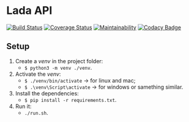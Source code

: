 # Lada API

[![Build Status](https://travis-ci.org/alexNeto/lada-api.svg?branch=master)](https://travis-ci.org/alexNeto/lada-api)
[![Coverage Status](https://coveralls.io/repos/github/alexNeto/lada-api/badge.svg?branch=master)](https://coveralls.io/github/alexNeto/lada-api?branch=master)
[![Maintainability](https://api.codeclimate.com/v1/badges/29914403de1fdead5141/maintainability)](https://codeclimate.com/github/alexNeto/lada-api/maintainability)
[![Codacy Badge](https://api.codacy.com/project/badge/Grade/99156cf8d9f74c7faaefaaed6c343d4f)](https://www.codacy.com/app/alexNeto/lada-api?utm_source=github.com&amp;utm_medium=referral&amp;utm_content=alexNeto/lada-api&amp;utm_campaign=Badge_Grade)

## Setup

1. Create a _venv_ in the project folder:
    * `$ python3 -m venv ./venv`.
1. Activate the _venv_:
    * `$ ./venv/bin/activate` -> for linux and mac;
    * `$ .\venv\Script\activate` -> for windows or samething similar.
1. Install the dependencies:
    * `$ pip install -r requirements.txt`.
1. Run it:
    * `./run.sh`.
